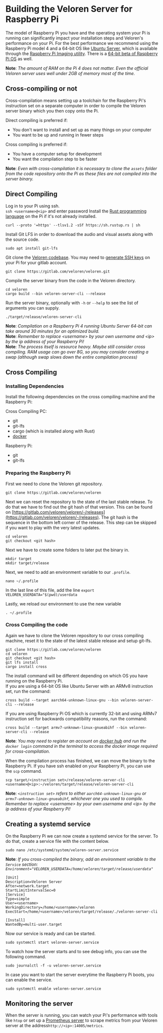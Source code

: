 # Building the Veloren Server for Raspberry Pi

The model of Raspberry Pi you have and the operating system your Pi is running can significantly impact your installation steps and Veloren's performance on your Pi. For the best performance we recommend using the Raspberry Pi model 4 and a 64-bit OS like [Ubuntu Server](https://ubuntu.com/download/raspberry-pi), which is available through the [Raspberry Pi Imaging utility](https://www.raspberrypi.org/blog/raspberry-pi-imager-imaging-utility/). There is a [64-bit beta of Raspberry Pi OS](https://www.raspberrypi.org/forums/viewtopic.php?t=275370) as well.

**Note**: _The amount of RAM on the Pi 4 does not matter. Even the official Veloren server uses well under 2GB of memory most of the time._
## Cross-compiling or not

Cross-compilation means setting up a toolchain for the Raspberry Pi's instruction set on a separate computer in order to compile the Veloren server binary which you then copy onto the Pi.
<br/>

Direct compiling is preferred if:
* You don't want to install and set up as many things on your computer
* You want to be up and running in fewer steps

Cross compiling is preferred if:
* You have a computer setup for development
* You want the compilation step to be faster

**Note**: _Even with cross-compilation it is necessary to clone the `assets` folder from the code repository onto the Pi as these files are not compiled into the server binary._ 

## Direct Compiling

Log in to your Pi using ssh.
<br/>
`ssh <username>@<ip>` and enter password 
Install the [Rust programming language](https://www.rust-lang.org/tools/install) on the Pi if it's not already installed.
<br/>
```shell
curl --proto '=https' --tlsv1.2 -sSf https://sh.rustup.rs | sh
```
Install Git LFS in order to download the audio and visual assets along with the source code.
<br/>
```shell
sudo apt install git-lfs
```
Git clone the [Veloren codebase](https://gitlab.com/veloren/veloren). You may need to [generate SSH keys](https://docs.gitlab.com/ee/ssh/README.html#generating-a-new-ssh-key-pair) on your Pi for your gitlab account.
<br/>
```shell
git clone https://gitlab.com/veloren/veloren.git
```
Compile the server binary from the code in the Veloren directory.
<br/>
```shell
cd veloren
cargo build --bin veloren-server-cli --release
```
Run the server binary, optionally with `-h` or `--help` to see the list of arguments you can supply.
<br/>
```shell
./target/release/veloren-server-cli
```

**Note**: _Compilation on a Raspberry Pi 4 running Ubuntu Server 64-bit can take around 30 minutes for an optimized build._
<br/>
**Note**: _Remember to replace \<username\> by your own username and \<ip\> by the ip address of your Raspberry Pi!_
<br/>
**Note**: _The process itself is resource heavy. Maybe still consider cross compiling. RAM usage can go over 8G, so you may consider creating a swap (although swap slows down the entire compilation process)_


## Cross Compiling

### Installing Dependencies

Install the following dependencies on the cross compiling machine and the Raspberry Pi:

Cross Compiling PC:

- git
- git-lfs
- cargo (which is installed along with Rust)
- [docker](https://www.docker.com/products/docker-desktop)

Raspberry Pi:

- git
- git-lfs


### Preparing the Raspberry Pi

First we need to clone the Veloren git repository.

```shell
git clone https://gitlab.com/veloren/veloren
```

Next we can reset the repository to the state of the last stable release. To do that we have to find out the git hash of that version. This can be found on [https://gitlab.com/veloren/veloren/-/releases](https://gitlab.com/veloren/veloren/-/releases). The git hash is the sequence in the bottom left corner of the release. This step can be skipped if you want to play with the very latest updates.

```shell
cd veloren
git checkout <git hash>
```

Next we have to create some folders to later put the binary in.

```shell
mkdir target
mkdir target/release
```


Next, we need to add an environment variable to our `.profile`.

```shell
nano ~/.profile
```
In the last line of this file, add the line `export VELOREN_USERDATA="$(pwd)/userdata`

Lastly, we reload our environment to use the new variable

```shell
. ~/.profile
``` 

### Cross Compiling the code

Again we have to clone the Veloren repository to our cross compiling machine, reset it to the state of the latest stable release and setup git-lfs.

```shell
git clone https://gitlab.com/veloren/veloren
cd veloren
git checkout <git hash>
git lfs install
cargo install cross
```

The install command will be different depending on which OS you have running on the Raspberry Pi.
<br/>
If you are using a 64-bit OS like Ubuntu Server with an ARMv8 instruction set, run the command:
```shell
cross build --target aarch64-unknown-linux-gnu --bin veloren-server-cli --release
```
If you are using Raspberry Pi OS which is currently 32-bit and using ARMv7 instruction set for backwards compatibility reasons, run the command:
```shell
cross build --target armv7-unknown-linux-gnueabihf --bin veloren-server-cli --release
```
**Note**: _You may need to register an account on [docker hub](https://hub.docker.com/) and run the `docker login` command in the terminal to access the docker image required for cross-compilation._

When the compilation process has finished, we can move the binary to the Raspberry Pi. If you have ssh enabled on your Raspberry Pi, you can use the `scp` command.

```shell
scp target/<instruction set>/release/veloren-server-cli <username>@<ip>:~/veloren/target/release/veloren-server-cli
```

**Note**: _`<instruction set>` refers to either `aarch64-unknown-linux-gnu` or `armv7-unknown-linux-gnueabihf`, whichever one you used to compile. Remember to replace \<username\> by your own username and \<ip\> by the ip address of your Raspberry Pi!_

## Creating a systemd service

On the Raspberry Pi we can now create a systemd service for the server. To do that, create a service file with the content below.

```shell
sudo nano /etc/systemd/system/veloren-server.service
```

**Note**: _If you cross-compiled the binary, add an environment variable to the `Service` section: `Environment="VELOREN_USERDATA=/home/veloren/target/release/userdata"`_

```
[Unit]
Description=Veloren Server
After=network.target
StartLimitIntervalSec=0
[Service]
Type=simple
User=<username>
WorkingDirectory=/home/<username>/veloren
ExecStart=/home/<username>/veloren/target/release/./veloren-server-cli

[Install]
WantedBy=multi-user.target
```

Now our service is ready and can be started.

```shell
sudo systemctl start veloren-server.service
```

To watch how the server starts and to see debug info, you can use the following command.

```shell
sudo journalctl -f -u veloren-server.service
```

In case you want to start the server everytime the Raspberry Pi boots, you can enable the service.

```shell
sudo systemctl enable veloren-server.service
```

## Monitoring the server
When the server is running, you can watch your Pi's performance with tools like `htop` or set up a [Prometheus server](https://leanpub.com/rpcmonitor/read) to scrape metrics from your Veloren server at the address`http://<ip>:14005/metrics`.
